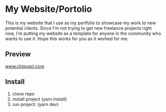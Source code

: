 # My Website/Portolio

This is my website that I use as my portfolio to showcase my work to new potential clients.
Since I'm not trying to get new freelance projects right now, I'm putting my website as a template
for anyone in the community who wants to use it.
Hope this works for you as it worked for me.
&nbsp;

## Preview

www.chiquezi.com
&nbsp;

## Install

1. clone repo
2. install project (yarn install)
3. run project: (yarn dev)

